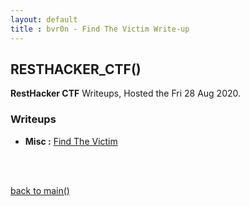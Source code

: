 ```yaml
---
layout: default
title : bvr0n - Find The Victim Write-up
---
```



## RESTHACKER_CTF()

**RestHacker CTF** Writeups, Hosted the Fri 28 Aug 2020.



### Writeups


- **Misc  :** [Find The Victim](./FindTheVictim.md)


<br>
<br>

[back to main()](https://bvr0n.github.io/)
